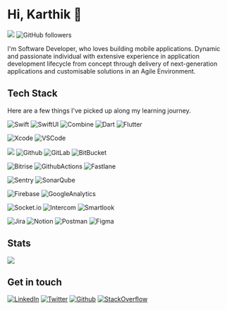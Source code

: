 # Hi, Karthik 👋
![](https://komarev.com/ghpvc/?username=kartiksamy)
![GitHub followers](https://img.shields.io/github/followers/kartiksamy?label=Follow&style=social)

I'm Software Developer, who loves building mobile applications. Dynamic and passionate individual with extensive experience in application development lifecycle from concept through delivery of next-generation applications and customisable solutions in an Agile Environment.


## Tech Stack

Here are a few things I've picked up along my learning journey.

![Swift](https://img.shields.io/badge/Swift-F05138?style=for-the-badge&logo=Swift&logoColor=white) ![SwiftUI](https://img.shields.io/badge/SwiftUI-F05138?style=for-the-badge&logo=Swift&logoColor=white) ![Combine](https://img.shields.io/badge/Combine-007ACC?style=for-the-badge&logo=apple&logoColor=white)
 ![Dart](https://img.shields.io/badge/Dart-0175C2?style=for-the-badge&logo=Dart&logoColor=white) ![Flutter](https://img.shields.io/badge/Flutter-02569B?style=for-the-badge&logo=Flutter&logoColor=white) 

 ![Xcode](https://img.shields.io/badge/Xcode-147EFB?style=for-the-badge&logo=Xcode&logoColor=white)  ![VSCode](https://img.shields.io/badge/vs%20code-007ACC?style=for-the-badge&logo=visual%20studio%20code&logoColor=white)

 ![](https://img.shields.io/badge/git%20-%23F05033.svg?&style=for-the-badge&logo=git&logoColor=white) ![Github](https://img.shields.io/badge/github%20-%23121011.svg?&style=for-the-badge&logo=github&logoColor=white)  ![GitLab](https://img.shields.io/badge/GitLab-FC6D26?&style=for-the-badge&logo=github&logoColor=white) ![BitBucket](https://img.shields.io/badge/bitbucket%20-%230047B3.svg?&style=for-the-badge&logo=bitbucket&logoColor=white)

 ![Bitrise](https://img.shields.io/badge/-Bitrise-683D87?&style=for-the-badge&logo=Bitrise&logoColor=white)  ![GithubActions](https://img.shields.io/badge/-GithubActions-2088FF?&style=for-the-badge&logo=GithubActions&logoColor=white) ![Fastlane](https://img.shields.io/badge/Fastlane-00F200?style=for-the-badge&logo=fastlane&logoColor=white)

  ![Sentry](https://img.shields.io/badge/-Sentry-362D59?&style=for-the-badge&logo=Sentry&logoColor=white) ![SonarQube](https://img.shields.io/badge/-SonarQube-4E9BCD?&style=for-the-badge&logo=sonarqube&logoColor=white)
 
 ![Firebase](https://img.shields.io/badge/-Firebase-FFCA28?&style=for-the-badge&logo=Firebase&logoColor=white)  ![GoogleAnalytics](https://img.shields.io/badge/-GoogleAnalytics-E37400?&style=for-the-badge&logo=GoogleAnalytics&logoColor=white)
 
 ![Socket.io](https://img.shields.io/badge/Socket.io-black?style=for-the-badge&logo=socket.io&badgeColor=010101) ![Intercom](https://img.shields.io/badge/-Intercom-6AFDEF?&style=for-the-badge&logo=Intercom&logoColor=white) ![Smartlook](https://img.shields.io/badge/Smartlook-00B4F0?style=for-the-badge&logo=smartlook&logoColor=white)


 ![Jira](https://img.shields.io/badge/jira-%230A0FFF.svg?style=for-the-badge&logo=jira&logoColor=white) ![Notion](https://img.shields.io/badge/Notion-%23000000.svg?style=for-the-badge&logo=notion&logoColor=white) ![Postman](https://img.shields.io/badge/Postman-FF6C37?style=for-the-badge&logo=postman&logoColor=white) ![Figma](https://img.shields.io/badge/figma-%23F24E1E.svg?style=for-the-badge&logo=figma&logoColor=white)
 
 ## Stats 

<p><img align="center" src="https://github-readme-streak-stats.herokuapp.com/?user=karthikAdaptavant&theme=buefy&hide_border=true" /></p>

## Get in touch
[![LinkedIn](https://img.shields.io/badge/LinkedIn-0077B5?style=for-the-badge&logo=linkedin&logoColor=white)]([https://in.linkedin.com/in/adnanazmee](https://www.linkedin.com/in/karthik-mk-1b5202a1)) [![Twitter](https://img.shields.io/badge/Medium-000000.svg?&style=for-the-badge&logo=medium&logoColor=white)](https://medium.com/@ileriayoadebiyi) [![Github](https://img.shields.io/badge/Github-181717.svg?&style=for-the-badge&logo=medium&logoColor=white)](https://github.com/karthikAdaptavant) [![StackOverflow](https://img.shields.io/badge/StackOverflow-F58025.svg?&style=for-the-badge&logo=StackOverflow&logoColor=white)](https://stackoverflow.com/users/4144315/karthik)


